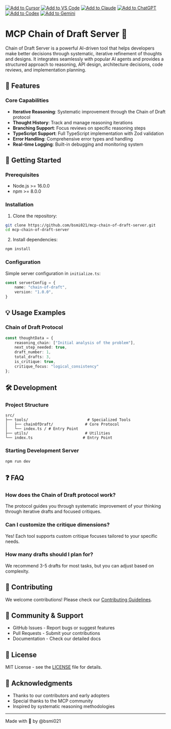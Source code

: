 [![Add to Cursor](https://fastmcp.me/badges/cursor_dark.svg)](https://fastmcp.me/MCP/Details/921/chain-of-draft)
[![Add to VS Code](https://fastmcp.me/badges/vscode_dark.svg)](https://fastmcp.me/MCP/Details/921/chain-of-draft)
[![Add to Claude](https://fastmcp.me/badges/claude_dark.svg)](https://fastmcp.me/MCP/Details/921/chain-of-draft)
[![Add to ChatGPT](https://fastmcp.me/badges/chatgpt_dark.svg)](https://fastmcp.me/MCP/Details/921/chain-of-draft)
[![Add to Codex](https://fastmcp.me/badges/codex_dark.svg)](https://fastmcp.me/MCP/Details/921/chain-of-draft)
[![Add to Gemini](https://fastmcp.me/badges/gemini_dark.svg)](https://fastmcp.me/MCP/Details/921/chain-of-draft)

# MCP Chain of Draft Server 🧠

Chain of Draft Server is a powerful AI-driven tool that helps developers make better decisions through systematic, iterative refinement of thoughts and designs. It integrates seamlessly with popular AI agents and provides a structured approach to reasoning, API design, architecture decisions, code reviews, and implementation planning.

## 🌟 Features

### Core Capabilities

* **Iterative Reasoning**: Systematic improvement through the Chain of Draft protocol
* **Thought History**: Track and manage reasoning iterations
* **Branching Support**: Focus reviews on specific reasoning steps
* **TypeScript Support**: Full TypeScript implementation with Zod validation
* **Error Handling**: Comprehensive error types and handling
* **Real-time Logging**: Built-in debugging and monitoring system

## 🚀 Getting Started

### Prerequisites

* Node.js >= 16.0.0
* npm >= 8.0.0

### Installation

1. Clone the repository:

```bash
git clone https://github.com/bsmi021/mcp-chain-of-draft-server.git
cd mcp-chain-of-draft-server
```

2. Install dependencies:

```bash
npm install
```

### Configuration

Simple server configuration in `initialize.ts`:

```typescript
const serverConfig = {
    name: "chain-of-draft",
    version: "1.0.0",
}
```

## 💡 Usage Examples

### Chain of Draft Protocol

```typescript
const thoughtData = {
    reasoning_chain: ["Initial analysis of the problem"],
    next_step_needed: true,
    draft_number: 1,
    total_drafts: 3,
    is_critique: true,
    critique_focus: "logical_consistency"
};
```

## 🛠️ Development

### Project Structure

```
src/
├── tools/                          # Specialized Tools
│   ├── chainOfDraft/              # Core Protocol
│   └── index.ts / # Entry Point
├── utils/                         # Utilities
└── index.ts                      # Entry Point
```

### Starting Development Server

```bash
npm run dev
```

## ❓ FAQ

### How does the Chain of Draft protocol work?

The protocol guides you through systematic improvement of your thinking through iterative drafts and focused critiques.

### Can I customize the critique dimensions?

Yes! Each tool supports custom critique focuses tailored to your specific needs.

### How many drafts should I plan for?

We recommend 3-5 drafts for most tasks, but you can adjust based on complexity.

## 🤝 Contributing

We welcome contributions! Please check our [Contributing Guidelines](CONTRIBUTING.md).

## 👥 Community & Support

* GitHub Issues - Report bugs or suggest features
* Pull Requests - Submit your contributions
* Documentation - Check our detailed docs

## 📝 License

MIT License - see the [LICENSE](LICENSE) file for details.

## 🙏 Acknowledgments

* Thanks to our contributors and early adopters
* Special thanks to the MCP community
* Inspired by systematic reasoning methodologies

---

Made with 🧠 by @bsmi021

